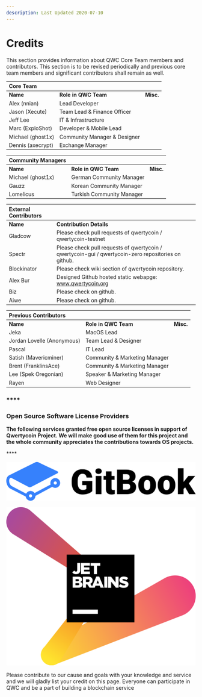 ```yaml
---
description: Last Updated 2020-07-10
---
```


# Credits

This section provides information about QWC Core Team members and contributors. This section is to be revised periodically and previous core team members and significant contributors shall remain as well.

| **Core Team** |  |  |
| :--- | :--- | :--- |
| **Name** | **Role in QWC Team** | **Misc.** |
| Alex \(nnian\) | Lead Developer |  |
| Jason \(Xecute\) | Team Lead & Finance Officer |  |
| Jeff Lee | IT & Infrastructure |  |
| Marc \(ExploShot\) | Developer & Mobile Lead |  |
| Michael \(ghost1x\) | Community Manager & Designer |  |
| Dennis \(axecrypt\) | Exchange Manager |  |

| **Community Managers** |  |  |
| :--- | :--- | :--- |
| **Name** | **Role in QWC Team** | **Misc.** |
| Michael \(ghost1x\) | German Community Manager |  |
| Gauzz | Korean Community Manager |  |
| Lomelicus | Turkish Community Manager |  |

| **External Contributors** |  |
| :--- | :--- |
| **Name** | **Contribution Details** |
| Gladcow | Please check pull requests of qwertycoin / qwertycoin-testnet |
| Spectr | Please check pull requests of qwertycoin / qwertycoin-gui / qwertycoin-zero repositories on github. |
| Blockinator | Please check wiki section of qwertycoin repository. |
| Alex Bur | Designed Github hosted static webapge: www.qwertycoin.org |
| Biz | Please check on github. |
| Aiwe | Please check on github. |

| **Previous Contributors** |  |  |
| :--- | :--- | :--- |
| **Name** | **Role in QWC Team** | **Misc.** |
| Jeka | MacOS Lead |  |
| Jordan Lovelle \(Anonymous\) | Team Lead & Designer |  |
| Pascal | IT Lead |  |
| Satish \(Mavericminer\) | Community & Marketing Manager |  |
| Brent \(FranklinsAce\) | Community & Marketing Manager |  |
| Lee \(Spek Oregonian\) | Speaker & Marketing Manager |  |
| Rayen | Web Designer |  |

### \*\*\*\*

### **Open Source Software License Providers**

**The following services granted free open source licenses in support of Qwertycoin Project. We will make good use of them for this project and the whole community appreciates the contributions towards OS projects.**

\*\*\*\*

![Full Access to Gitbook FEatures for Qwertycoin Documentation and Whitepaper Pages](.gitbook/assets/logotext.svg)



![10 IDE All Package Access ](.gitbook/assets/jetbrains-variant-2.png)



Please contribute to our cause and goals with your knowledge and service and we will gladly list your credit on this page. Everyone can participate in QWC and be a part of building a blockchain service

